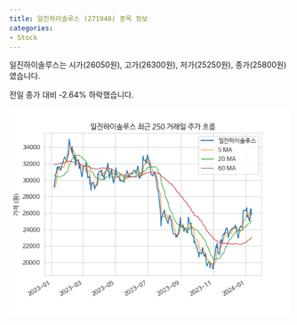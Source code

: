 ```yaml
---
title: 일진하이솔루스 (271940) 종목 정보
categories:
- Stock
---
```


일진하이솔루스는 시가(26050원), 고가(26300원), 저가(25250원), 종가(25800원)였습니다.

전일 종가 대비 -2.64% 하락했습니다.

<!-- more -->

![271940](/assets/images/stock/271940.png)